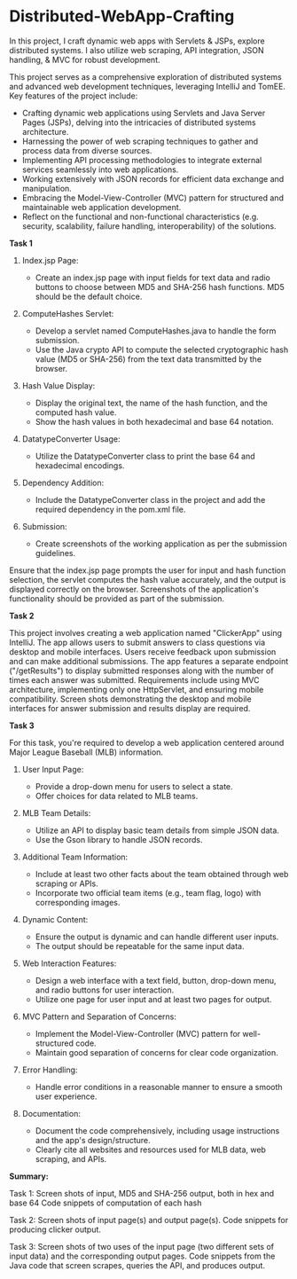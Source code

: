 # Distributed-WebApp-Crafting
In this project, I craft dynamic web apps with Servlets &amp; JSPs, explore distributed systems. I also utilize web scraping, API integration, JSON handling, &amp; MVC for robust development.

This project serves as a comprehensive exploration of distributed systems and advanced web development techniques, leveraging IntelliJ and TomEE. Key features of the project include:

* Crafting dynamic web applications using Servlets and Java Server Pages (JSPs), delving into the intricacies of distributed systems architecture.
* Harnessing the power of web scraping techniques to gather and process data from diverse sources.
* Implementing API processing methodologies to integrate external services seamlessly into web applications.
* Working extensively with JSON records for efficient data exchange and manipulation.
* Embracing the Model-View-Controller (MVC) pattern for structured and maintainable web application development.
* Reflect on the functional and non-functional characteristics (e.g. security, scalability, failure handling, interoperability) of the solutions.

**Task 1**

1. Index.jsp Page:
   - Create an index.jsp page with input fields for text data and radio buttons to choose between MD5 and SHA-256 hash functions. MD5 should be the default choice.

2. ComputeHashes Servlet:
   - Develop a servlet named ComputeHashes.java to handle the form submission.
   - Use the Java crypto API to compute the selected cryptographic hash value (MD5 or SHA-256) from the text data transmitted by the browser.

3. Hash Value Display:
   - Display the original text, the name of the hash function, and the computed hash value.
   - Show the hash values in both hexadecimal and base 64 notation.

4. DatatypeConverter Usage:
   - Utilize the DatatypeConverter class to print the base 64 and hexadecimal encodings.

5. Dependency Addition:
   - Include the DatatypeConverter class in the project and add the required dependency in the pom.xml file.

6. Submission:
   - Create screenshots of the working application as per the submission guidelines.

Ensure that the index.jsp page prompts the user for input and hash function selection, the servlet computes the hash value accurately, and the output is displayed correctly on the browser. Screenshots of the application's functionality should be provided as part of the submission.

**Task 2**

This project involves creating a web application named "ClickerApp" using IntelliJ. The app allows users to submit answers to class questions via desktop and mobile interfaces. Users receive feedback upon submission and can make additional submissions. The app features a separate endpoint ("/getResults") to display submitted responses along with the number of times each answer was submitted. Requirements include using MVC architecture, implementing only one HttpServlet, and ensuring mobile compatibility. Screen shots demonstrating the desktop and mobile interfaces for answer submission and results display are required.

**Task 3**

For this task, you're required to develop a web application centered around Major League Baseball (MLB) information. 

1. User Input Page:
   - Provide a drop-down menu for users to select a state.
   - Offer choices for data related to MLB teams.

2. MLB Team Details:
   - Utilize an API to display basic team details from simple JSON data.
   - Use the Gson library to handle JSON records.

3. Additional Team Information:
   - Include at least two other facts about the team obtained through web scraping or APIs.
   - Incorporate two official team items (e.g., team flag, logo) with corresponding images.

4. Dynamic Content:
   - Ensure the output is dynamic and can handle different user inputs.
   - The output should be repeatable for the same input data.

5. Web Interaction Features:
   - Design a web interface with a text field, button, drop-down menu, and radio buttons for user interaction.
   - Utilize one page for user input and at least two pages for output.

6. MVC Pattern and Separation of Concerns:
   - Implement the Model-View-Controller (MVC) pattern for well-structured code.
   - Maintain good separation of concerns for clear code organization.

7. Error Handling:
   - Handle error conditions in a reasonable manner to ensure a smooth user experience.

8. Documentation:
   - Document the code comprehensively, including usage instructions and the app's design/structure.
   - Clearly cite all websites and resources used for MLB data, web scraping, and APIs.



**Summary:**

Task 1:
Screen shots of input, MD5 and SHA-256 output, both in hex and base 64
Code snippets of computation of each hash

Task 2:
Screen shots of input page(s) and output page(s).
Code snippets for producing clicker output.

Task 3:
Screen shots of two uses of the input page (two different sets of input data) and the corresponding output pages.
Code snippets from the Java code that screen scrapes, queries the API, and produces output.


  
